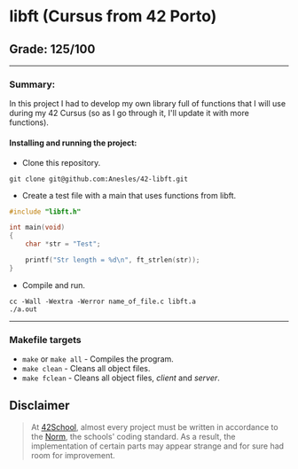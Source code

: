 # **libft (Cursus from 42 Porto)**
## **Grade: 125/100**
---
### **Summary:**

In this project I had to develop my own library full of functions that I will use during my 42 Cursus (so as I go through it, I'll update it with more functions).

#### **Installing and running the project:**
* Clone this repository.
```
git clone git@github.com:Anesles/42-libft.git
```
* Create a test file with a main that uses functions from libft.
``` C
#include "libft.h"

int main(void)
{
	char *str = "Test";

	printf("Str length = %d\n", ft_strlen(str));
}
```
* Compile and run.
```
cc -Wall -Wextra -Werror name_of_file.c libft.a
./a.out
```
---
### **Makefile targets**
* `make` or `make all` - Compiles the program.
* `make clean` - Cleans all object files.
* `make fclean` - Cleans all object files, _client_ and _server_.
## Disclaimer
> At [42School](https://en.wikipedia.org/wiki/42_(school)), almost every project must be written in accordance to the [Norm](./extras/en_norm.pdf), the schools' coding standard. As a result, the implementation of certain parts may appear strange and for sure had room for improvement.